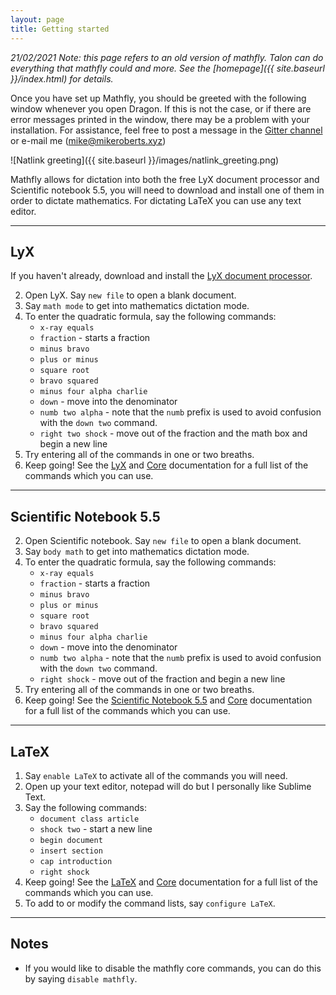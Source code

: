 ```yaml
---
layout: page
title: Getting started
---
```


*21/02/2021 Note: this page refers to an old version of mathfly. Talon can do everything that mathfly could and more. See the [homepage]({{ site.baseurl }}/index.html) for details.*

Once you have set up Mathfly, you should be greeted with the following window whenever you open Dragon. If this is not the case, or if there are error messages printed in the window, there may be a problem with your installation. For assistance, feel free to post a message in the [Gitter channel](https://gitter.im/mathfly-dictation/community) or e-mail me ([mike@mikeroberts.xyz](mailto:mike@mikeroberts.xyz))

![Natlink greeting]({{ site.baseurl }}/images/natlink_greeting.png)

Mathfly allows for dictation into both the free LyX document processor and Scientific notebook 5.5, you will need to download and install one of them in order to dictate mathematics. For dictating LaTeX you can use any text editor.

***

## LyX

If you haven\'t already, download and install the [LyX document processor](https://www.lyx.org/).

2. Open LyX. Say `new file` to open a blank document.
3. Say `math mode` to get into mathematics dictation mode.
4. To enter the quadratic formula, say the following commands:
    * `x-ray equals`
    * `fraction` - starts a fraction
    * `minus bravo`
    * `plus or minus`
    * `square root`
    * `bravo squared`
    * `minus four alpha charlie`
    * `down` - move into the denominator
    * `numb two alpha` - note that the `numb` prefix is used to avoid confusion with the `down two` command.
    * `right two shock` - move out of the fraction and the math box and begin a new line
5. Try entering all of the commands in one or two breaths.
6. Keep going! See the [LyX](https://github.com/mrob95/mathfly/blob/master/mathfly/docs/LyX.pdf) and [Core](https://github.com/mrob95/mathfly/blob/master/mathfly/docs/Core.pdf) documentation for a full list of the commands which you can use.

***

## Scientific Notebook 5.5
2. Open Scientific notebook. Say `new file` to open a blank document.
3. Say `body math` to get into mathematics dictation mode.
4. To enter the quadratic formula, say the following commands:
    * `x-ray equals`
    * `fraction` - starts a fraction
    * `minus bravo`
    * `plus or minus`
    * `square root`
    * `bravo squared`
    * `minus four alpha charlie`
    * `down` - move into the denominator
    * `numb two alpha` - note that the `numb` prefix is used to avoid confusion with the `down two` command.
    * `right shock` - move out of the fraction and begin a new line
5. Try entering all of the commands in one or two breaths.
6. Keep going! See the [Scientific Notebook 5.5](https://github.com/mrob95/mathfly/blob/master/mathfly/docs/Scientific_Notebook.pdf) and [Core](https://github.com/mrob95/mathfly/blob/master/mathfly/docs/Core.pdf) documentation for a full list of the commands which you can use.

***

## LaTeX
1. Say `enable LaTeX` to activate all of the commands you will need.
2. Open up your text editor, notepad will do but I personally like Sublime Text.
3. Say the following commands:
    * `document class article`
    * `shock two` - start a new line
    * `begin document`
    * `insert section`
    * `cap introduction`
    * `right shock`
4. Keep going! See the [LaTeX](https://github.com/mrob95/mathfly/blob/master/mathfly/docs/LaTeX.pdf) and [Core](https://github.com/mrob95/mathfly/blob/master/mathfly/docs/Core.pdf) documentation for a full list of the commands which you can use.
5. To add to or modify the command lists, say `configure LaTeX`.

***

## Notes
* If you would like to disable the mathfly core commands, you can do this by saying `disable mathfly`.